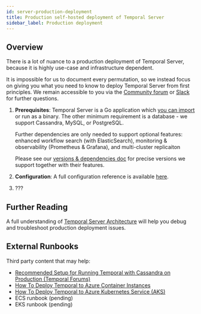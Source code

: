 ```yaml
---
id: server-production-deployment
title: Production self-hosted deployment of Temporal Server
sidebar_label: Production deployment
---
```


## Overview

There is a lot of nuance to a production deployment of Temporal Server, because it is highly use-case and infrastructure dependent. 

It is impossible for us to document every permutation, so we instead focus on giving you what you need to know to deploy Temporal Server from first principles.
We remain accessible to you via the [Community forum](https://community.temporal.io/) or [Slack](https://join.slack.com/t/temporalio/shared_invite/zt-kfgfjuye-L8gCQVRhPykA2td8pk7eTQ) 
for further questions.

1. **Prerequisites**:  Temporal Server is a Go application which [you can import](https://docs.temporal.io/docs/server-options) or run as a binary. 
    The other minimum requirement is a database - we support Cassandra, MySQL, or PostgreSQL. 
    
    Further dependencies are only needed to support optional features: enhanced workflow search (with ElasticSearch), 
monitoring & observability (Prometheus & Grafana), and multi-cluster replicaiton
    
    Please see our [versions & dependencies doc](https://docs.temporal.io/docs/server-versions-and-dependencies/) for 
precise versions we support together with their features.

2. **Configuration**: A full configuration reference is available [here](https://docs.temporal.io/docs/server-configuration).
3. ???

## Further Reading

A full understanding of [Temporal Server Architecture](https://docs.temporal.io/docs/server-architecture/) will help you 
debug and troubleshoot production deployment issues.


## External Runbooks

Third party content that may help:

- [Recommended Setup for Running Temporal with Cassandra on Production (Temporal Forums)](https://community.temporal.io/t/what-is-the-recommended-setup-for-running-cadence-temporal-with-cassandra-on-production/556)
- [How To Deploy Temporal to Azure Container Instances](https://mikhail.io/2020/10/how-to-deploy-temporal-to-azure-container-instances/)
- [How To Deploy Temporal to Azure Kubernetes Service (AKS)](https://mikhail.io/2020/11/how-to-deploy-temporal-to-azure-kubernetes-aks/)
- ECS runbook (pending)
- EKS runbook (pending)
